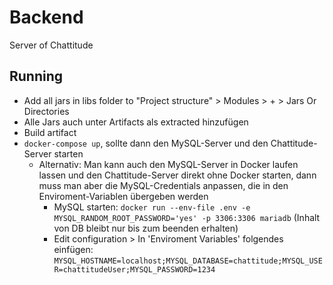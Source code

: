 # Backend
Server of Chattitude

## Running
* Add all jars in libs folder to "Project structure" > Modules > + > Jars Or Directories
* Alle Jars auch unter Artifacts als extracted hinzufügen
* Build artifact
* `docker-compose up`, sollte dann den MySQL-Server und den Chattitude-Server starten
    * Alternativ: Man kann auch den MySQL-Server in Docker laufen lassen und den Chattitude-Server direkt ohne Docker starten, dann muss man aber die MySQL-Credentials anpassen, die in den Enviroment-Variablen übergeben werden
        * MySQL starten: `docker run --env-file .env -e MYSQL_RANDOM_ROOT_PASSWORD='yes' -p 3306:3306 mariadb` (Inhalt von DB bleibt nur bis zum beenden erhalten)
        * Edit configuration > In 'Enviroment Variables' folgendes einfügen:
        `MYSQL_HOSTNAME=localhost;MYSQL_DATABASE=chattitude;MYSQL_USER=chattitudeUser;MYSQL_PASSWORD=1234`
